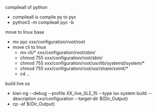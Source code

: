 compileall of python
- compileall is compile py to pyc
- python3 -m compileall pyc -b

move to linux base
- mv pyc xxx/configuration/root/root
- move cli to linux
  - mv cli/* xxx/configuration/root/sbin/
  - chmod 755 xxx/configuration/root/sbin/
  - chmod 755 xxx/configuration/root/usr/lib/systemd/system/*
  - chmod 755 xxx/configuration/root/usr/share/xxinit/*
  - cd ..

build live os
- kiwi-ng --debug --profile XX_live_SLE_15 --type iso system build --description xxx/configuration --target-dir ${Dir_Output}
- cp -af ${Dir_Output}
